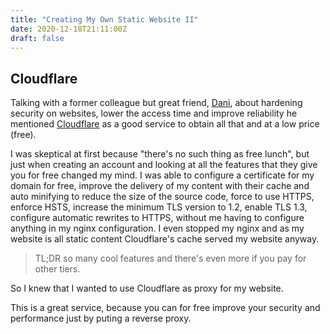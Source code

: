 ```yaml
---
title: "Creating My Own Static Website II"
date: 2020-12-18T21:11:00Z
draft: false
---
```

## Cloudflare
Talking with a former colleague but great friend, [Dani](https://www.instagram.com/dmglife.es/), about hardening security on websites, lower the access time and improve reliability he mentioned [Cloudflare](https://www.cloudflare.com) as a good service to obtain all that and at a low price (free).

I was skeptical at first because "there's no such thing as free lunch", but just when creating an account and looking at all the features that they give you for free changed my mind. I was able to configure a certificate for my domain for free, improve the delivery of my content with their cache and auto minifying to reduce the size of the source code, force to use HTTPS, enforce HSTS, increase the minimum TLS version to 1.2, enable TLS 1.3, configure automatic rewrites to HTTPS, without me having to configure anything in my nginx configuration. I even stopped my nginx and as my website is all static content Cloudflare's cache served my website anyway.

> TL;DR so many cool features and there's even more if you pay for other tiers.

So I knew that I wanted to use Cloudflare as proxy for my website.

This is a great service, because  you can for free improve your security and performance just by puting a reverse proxy.

